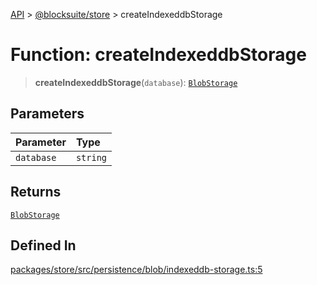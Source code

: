 [API](../../../index.md) > [@blocksuite/store](../index.md) > createIndexeddbStorage

# Function: createIndexeddbStorage

> **createIndexeddbStorage**(`database`): [`BlobStorage`](../interfaces/interface.BlobStorage.md)

## Parameters

| Parameter | Type |
| :------ | :------ |
| `database` | `string` |

## Returns

[`BlobStorage`](../interfaces/interface.BlobStorage.md)

## Defined In

[packages/store/src/persistence/blob/indexeddb-storage.ts:5](https://github.com/Saul-Mirone/blocksuite/blob/f2324b82e/packages/store/src/persistence/blob/indexeddb-storage.ts#L5)
